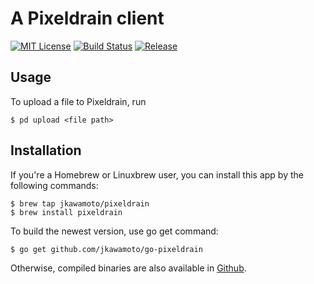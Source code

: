 # A Pixeldrain client
[![MIT License](https://img.shields.io/badge/license-MIT-blue.svg?style=flat)](LICENSE)
[![Build Status](https://travis-ci.org/jkawamoto/go-pixeldrain.svg?branch=master)](https://travis-ci.org/jkawamoto/go-pixeldrain)
[![Release](https://img.shields.io/badge/release-0.3.0-brightgreen.svg)](https://github.com/jkawamoto/go-pixeldrain/releases/tag/v0.3.0)


## Usage
To upload a file to Pixeldrain, run 

```
$ pd upload <file path>
```

## Installation
If you're a Homebrew or Linuxbrew user, you can install this app by the following commands:

```
$ brew tap jkawamoto/pixeldrain
$ brew install pixeldrain
```

To build the newest version, use go get command:

```
$ go get github.com/jkawamoto/go-pixeldrain
```

Otherwise, compiled binaries are also available in [Github](https://github.com/jkawamoto/go-pixeldrain/releases).